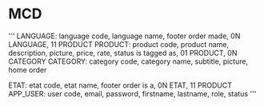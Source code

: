 # MCD

'''
LANGUAGE: language code, language name, footer order
made, 0N LANGUAGE, 11 PRODUCT
PRODUCT: product code, product name, description, picture, price, rate, status
is tagged as, 01 PRODUCT, 0N CATEGORY
CATEGORY: category code, category name, subtitle, picture, home order

ETAT: etat code, etat name, footer order
is a, 0N ETAT, 11 PRODUCT
APP_USER: user code, email, password, firstname, lastname, role, status
'''
